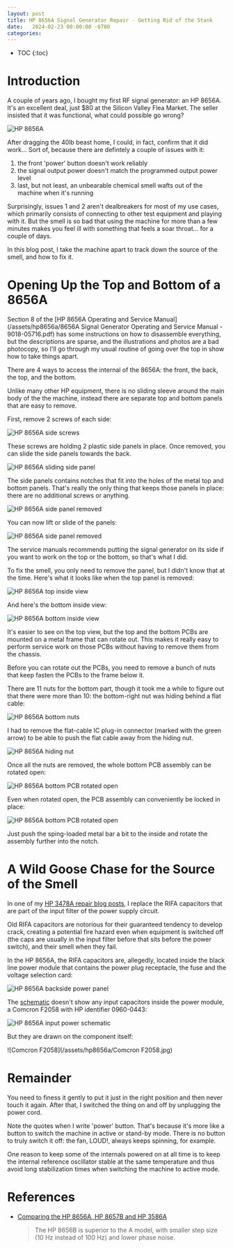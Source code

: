 ```yaml
---
layout: post
title: HP 8656A Signal Generator Repair - Getting Rid of the Stank
date:   2024-02-23 00:00:00 -0700
categories:
---
```


* TOC
{:toc}

# Introduction

A couple of years ago, I bought my first RF signal generator: an HP 8656A. It's an excellent
deal, just $80 at the Silicon Valley Flea Market. The seller insisted that it was functional,
what could possible go wrong?

![HP 8656A](/assets/hp8656a/hp8656a.jpg)


After dragging the 40lb beast home, I could, in fact, confirm that it did work... Sort of,
because there are defintely a couple of issues with it:

1. the front 'power' button doesn't work reliably
1. the signal output power doesn't match the programmed output power level
1. last, but not least, an unbearable chemical smell wafts out of the machine
  when it's running

Surprisingly, issues 1 and 2 aren't dealbreakers for most of my use cases, which
primarily consists of connecting to other test equipment and playing with it. But the
smell is so bad that using the machine for more than a few minutes makes you feel ill with
something that feels a soar throat... for a couple of days.

In this blog post, I take the machine apart to track down the source of the smell, and
how to fix it.

# Opening Up the Top and Bottom of a 8656A

Section 8 of the [HP 8656A Operating and Service Manual](/assets/hp8656a/8656A Signal Generator Operating and Service Manual - 9018-05716.pdf)
has some instructions on how to disassemble everything, but the descriptions are
sparse, and the illustrations and photos are a bad photocopy, so I'll go through
my usual routine of going over the top in show how to take things apart.

There are 4 ways to access the internal of the 8656A: the front, the back, the top,
and the bottom.

Unlike many other HP equipment, there is no sliding sleeve around the main body of the
the machine, instead there are separate top and bottom panels that are easy to remove.

First, remove 2 screws of each side: 

![HP 8656A side screws](/assets/hp8656a/hp8656a_side_screws.jpg)

These screws are holding 2 plastic side panels in place. Once removed, you can slide the
side panels towards the back.

![HP 8656A sliding side panel](/assets/hp8656a/hp8656a_sliding_side_panel.jpg)

The side panels contains notches that fit into the holes of the metal top and
bottom panels. That's really the only thing that keeps those panels in place: there
are no additional screws or anything.

![HP 8656A side panel removed](/assets/hp8656a/hp8656a_side_panel_removed.jpg)

You can now lift or slide of the panels:

![HP 8656A side panel removed](/assets/hp8656a/hp8656a_remove_panel.jpg)

The service manuals recommends putting the signal generator on its side if you want to work
on the top or the bottom, so that's what I did.

To fix the smell, you only need to remove the panel, but I didn't know that at the time.
Here's what it looks like when the top panel is removed:

![HP 8656A top inside view](/assets/hp8656a/hp8656a_top_view.jpg)

And here's the bottom inside view:

![HP 8656A bottom inside view](/assets/hp8656a/hp8656a_bottom_view.jpg)

It's easier to see on the top view, but the top and the bottom PCBs are mounted on a metal 
frame that can rotate out. This makes it really easy to perform service work on those PCBs 
without having to remove them from the chassis. 

Before you can rotate out the PCBs, you need to remove a bunch of nuts that keep fasten
the PCBs to the frame below it.

There are 11 nuts for the bottom part, though it took me a while to figure out that there were
more than 10: the bottom-right nut was hiding behind a flat cable:

![HP 8656A bottom nuts](/assets/hp8656a/hp8656a_bottom_nuts.jpg)

I had to remove the flat-cable IC plug-in connector (marked with the green arrow) to
be able to push the flat cable away from the hiding nut.

![HP 8656A hiding nut](/assets/hp8656a/hp8656a_hiding_nut.jpg)

Once all the nuts are removed, the whole bottom PCB assembly can be rotated open:

![HP 8656A bottom PCB rotated open](/assets/hp8656a/hp8656a_bottom_rotated.jpg)

Even when rotated open, the PCB assembly can conveniently be locked in place:

![HP 8656A bottom PCB rotated open](/assets/hp8656a/hp8656a_bottom_locked_in_place.jpg)

Just push the sping-loaded metal bar a bit to the inside and rotate the assembly
further into the notch.

# A Wild Goose Chase for the Source of the Smell

In one of my [HP 3478A repair blog posts](/2022/12/02/HP3478A-Multimeter-Calibration-Data-Backup-and-Battery-Replacement.html),
I replace the RIFA capacitors that are part of the input filter of the power supply
circuit.

Old RIFA capacitors are notorious for their guaranteed tendency to develop crack, creating
a potential fire hazard even when equipment is switched off (the caps are usually in the
input filter before that sits before the power switch), and their smell when they fail.

In the HP 8656A, the RIFA capacitors are, allegedly, located inside the black line
power module that contains the power plug receptacle, the fuse and the voltage selection card:

![HP 8656A backside power panel](/assets/hp8656a/hp8656a_backside_power_panel.jpg)

The [schematic](/2024/02/22/HP-8656A-Schematics.html) doesn't show any input capacitors
inside the power module, a Comcron F2058 with HP identifier 0960-0443:

![HP 8656A input power schematic](/assets/hp8656a/hp8656a_input_power_schematic.jpg)

But they are drawn on the component itself:

![Comcron F2058](/assets/hp8656a/Comcron F2058.jpg)



# Remainder


You need to finess it gently to put it just in the right position and then
never touch it again. After that, I switched the thing on and off by unplugging
the power cord.

Note the quotes when I write 'power' button. That's because it's more like a button
to switch the machine in active or stand-by mode. There is no button to truly switch
it off: the fan, LOUD!, always keeps spinning, for example.

One reason to keep some of the internals powered on at all time is to keep the
internal reference oscillator stable at the same temperature and thus avoid long
stabilization times when switching the machine to active mode.


# References

* [Comparing the HP 8656A, HP 8657B and HP 3586A](http://www.ko4bb.com/getsimple/index.php?id=comparing-the-hp-8656a-hp-8657b-and-hp-3586a)

    > The HP 8656B is superior to the A model, with smaller step size (10 Hz instead of 100 Hz) and lower phase noise.

